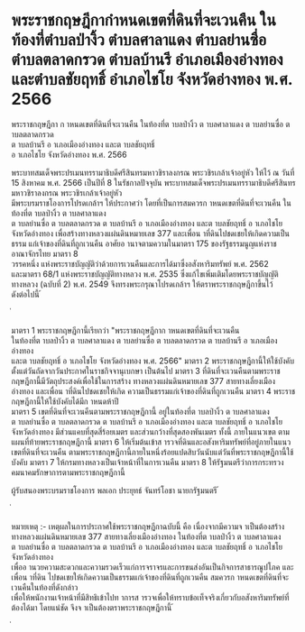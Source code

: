 
# พระราชกฤษฎีกากำหนดเขตที่ดินที่จะเวนคืน ในท้องที่ตำบลป่างิ้ว ตำบลศาลาแดง ตำบลย่านซื่อ ตำบลตลาดกรวด ตำบลบ้านรี อำเภอเมืองอ่างทอง และตำบลชัยฤทธิ์ อำเภอไชโย จังหวัดอ่างทอง พ.ศ. 2566
      
      

      
      

 
 
พระราชกฤษฎีกา 
ก าหนดเขตที่ดินที่จะเวนคืน 
ในท้องที่ต าบลป่างิ้ว  ต าบลศาลาแดง  ต าบลย่านซื่อ  ต าบลตลาดกรวด   
ต าบลบ้านรี  อ าเภอเมืองอ่างทอง  และต าบลชัยฤทธิ์   
อ าเภอไชโย  จังหวัดอ่างทอง 
พ.ศ.  2566 
 
 
พระบาทสมเด็จพระปรเมนทรรามาธิบดีศรีสินทรมหาวชิราลงกรณ 
พระวชิรเกล้าเจ้าอยู่หัว 
ให้ไว้  ณ  วันที่  15  สิงหาคม  พ.ศ.  2566 
เป็นปีที่  8  ในรัชกาลปัจจุบัน 
พระบาทสมเด็จพระปรเมนทรรามาธิบดีศรีสินทรมหาวชิราลงกรณ  พระวชิรเกล้าเจ้าอยู่หัว   
มีพระบรมราชโองการโปรดเกล้าฯ  ให้ประกาศว่า 
โดยที่เป็นการสมควรก าหนดเขตที่ดินที่จะเวนคืน  ในท้องที่ต าบลป่างิ้ว  ต าบลศาลาแดง   
ต าบลย่านซื่อ  ต าบลตลาดกรวด  ต าบลบ้านรี  อ าเภอเมืองอ่างทอง  และต าบลชัยฤทธิ์  อ าเภอไชโย   
จังหวัดอ่างทอง  เพื่อสร้างทางหลวงแผ่นดินหมายเลข  377  และเพื่อน าที่ดินไปชดเชยให้เกิดความเป็นธรรม 
แก่เจ้าของที่ดินที่ถูกเวนคืน 
อาศัยอ านาจตามความในมาตรา  175  ของรัฐธรรมนูญแห่งราชอาณาจักรไทย  มาตรา  8   
วรรคหนึ่ง  แห่งพระราชบัญญัติว่าด้วยการเวนคืนและการได้มาซึ่งอสังหาริมทรัพย์  พ.ศ.  2562   
และมาตรา  68/1  แห่งพระราชบัญญัติทางหลวง  พ.ศ.  2535  ซึ่งแก้ไขเพิ่มเติมโดยพระราชบัญญัติ 
ทางหลวง  (ฉบับที่  2)  พ.ศ.  2549  จึงทรงพระกรุณาโปรดเกล้าฯ  ให้ตราพระราชกฤษฎีกาขึ้นไว้   
ดังต่อไปนี้ 
้
 
่
 

มาตรา 1 พระราชกฤษฎีกานี้เรียกว่า  "พระราชกฤษฎีกาก าหนดเขตที่ดินที่จะเวนคืน   
ในท้องที่ต าบลป่างิ้ว  ต าบลศาลาแดง  ต าบลย่านซื่อ  ต าบลตลาดกรวด  ต าบลบ้านรี  อ าเภอเมืองอ่างทอง   
และต าบลชัยฤทธิ์  อ าเภอไชโย  จังหวัดอ่างทอง  พ.ศ.  2566" 
มาตรา 2 พระราชกฤษฎีกานี้ให้ใช้บังคับตั้งแต่วันถัดจากวันประกาศในราชกิจจานุเบกษา 
เป็นต้นไป 
มาตรา 3 ที่ดินที่จะเวนคืนตามพระราชกฤษฎีกานี้มีวัตถุประสงค์เพื่อใช้ในการสร้าง 
ทางหลวงแผ่นดินหมายเลข  377  สายทางเลี่ยงเมืองอ่างทอง  และเพื่อน าที่ดินไปชดเชยให้เกิด 
ความเป็นธรรมแก่เจ้าของที่ดินที่ถูกเวนคืน 
มาตรา 4 พระราชกฤษฎีกานี้ให้ใช้บังคับได้มีก าหนดห้าปี   
มาตรา 5 เขตที่ดินที่จะเวนคืนตามพระราชกฤษฎีกานี้  อยู่ในท้องที่ต าบลป่างิ้ว  ต าบลศาลาแดง   
ต าบลย่านซื่อ  ต าบลตลาดกรวด  ต าบลบ้านรี  อ าเภอเมืองอ่างทอง  และต าบลชัยฤทธิ์  อ าเภอไชโย   
จังหวัดอ่างทอง  มีส่วนแคบที่สุดสี่ร้อยเมตร  และส่วนกว้างที่สุดสองพันเมตร  ทั้งนี้  ภายในแนวเขต 
ตามแผนที่ท้ายพระราชกฤษฎีกานี้ 
มาตรา 6 ให้เริ่มต้นเข้าส ารวจที่ดินและอสังหาริมทรัพย์ที่อยู่ภายในแนวเขตที่ดินที่จะเวนคืน 
ตามพระราชกฤษฎีกานี้ภายในหนึ่งร้อยแปดสิบวันนับแต่วันที่พระราชกฤษฎีกานี้ใช้บังคับ 
มาตรา 7 ให้กรมทางหลวงเป็นเจ้าหน้าที่ในการเวนคืน 
มาตรา 8 ให้รัฐมนตรีว่าการกระทรวงคมนาคมรักษาการตามพระราชกฤษฎีกานี้ 
 
ผู้รับสนองพระบรมราชโองการ 
พลเอก ประยุทธ์  จันทร์โอชา 
นายกรัฐมนตรี 
้
 
่
 



หมายเหตุ  :-  เหตุผลในการประกาศใช้พระราชกฤษฎีกาฉบับนี้  คือ  เนื่องจากมีความจ าเป็นต้องสร้าง 
ทางหลวงแผ่นดินหมายเลข  377  สายทางเลี่ยงเมืองอ่างทอง  ในท้องที่ต าบลป่างิ้ว  ต าบลศาลาแดง   
ต าบลย่านซื่อ  ต าบลตลาดกรวด  ต าบลบ้านรี  อ าเภอเมืองอ่างทอง  และต าบลชัยฤทธิ์  อ าเภอไชโย  จังหวัดอ่างทอง   
เพื่ออ านวยความสะดวกและความรวดเร็วแก่การจราจรและการขนส่งอันเป็นกิจการสาธารณูปโภค  และเพื่อน าที่ดิน 
ไปชดเชยให้เกิดความเป็นธรรมแก่เจ้าของที่ดินที่ถูกเวนคืน  สมควรก าหนดเขตที่ดินที่จะเวนคืนในท้องที่ดังกล่าว   
เพื่อให้พนักงานเจ้าหน้าที่มีสิทธิเข้าไปท าการส ารวจเพื่อให้ทราบข้อเท็จจริงเกี่ยวกับอสังหาริมทรัพย์ที่ต้องได้มา 
โดยแน่ชัด  จึงจ าเป็นต้องตราพระราชกฤษฎีกานี้ 
้
 
่
 